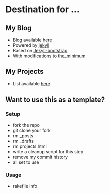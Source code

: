 # Destination for ...

## My Blog

 - Blog available [here](http://khanduri.github.io/)
 - Powered by [jekyll](https://github.com/mojombo/jekyll)
 - Based on [Jekyll-bootstrap](http://jekyllbootstrap.com)
 - With modifications to [the_minimum](https://github.com/jekyllbootstrap/theme-the-minimum)

## My Projects

 - List available [here](http://khanduri.github.io/projects.html)

## Want to use this as a template?

### Setup
 - fork the repo
 - git clone your fork
 - rm _posts
 - rm _drafts
 - rm projects.html
  - write a cleanup script for this step
 - remove my commit history 
 - all set to use 

### Usage
 - rakefile info
